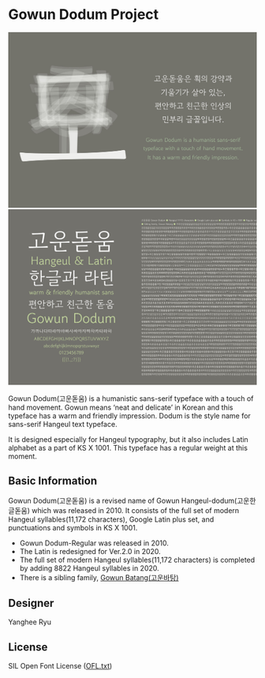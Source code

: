 # Gowun Dodum Project

![Gowun Dodum_Image1](Documentation/Gowun%20Dodum_Image1.jpg)
![Gowun Dodum_Image2](Documentation/Gowun%20Dodum_Image2.jpg)


Gowun Dodum(고운돋움) is a humanistic sans-serif typeface with a touch of hand movement. Gowun means ‘neat and delicate’ in Korean and this typeface has a warm and friendly impression. Dodum is the style name for sans-serif Hangeul text typeface. 

It is designed especially for Hangeul typography, but it also includes Latin alphabet as a part of KS X 1001. This typeface has a regular weight at this moment.

## Basic Information
Gowun Dodum(고운돋움) is a revised name of Gowun Hangeul-dodum(고운한글돋움) which was released in 2010. 
It consists of the full set of modern Hangeul syllables(11,172 characters), Google Latin plus set, and punctuations and symbols in KS X 1001. 

- Gowun Dodum-Regular was released in 2010.
- The Latin is redesigned for Ver.2.0 in 2020.
- The full set of modern Hangeul syllables(11,172 characters) is completed by adding 8822 Hangeul syllables in 2020.
- There is a sibling family, [Gowun Batang(고운바탕)](https://github.com/yangheeryu/Gowun-Batang)

## Designer
Yanghee Ryu

## License
SIL Open Font License ([OFL.txt](OFL.txt))
